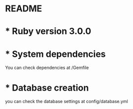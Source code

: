 # README


# * Ruby version 3.0.0

# * System dependencies
  You can check dependencies at /Gemfile


# * Database creation

  you can check the database settings at config/database.yml
